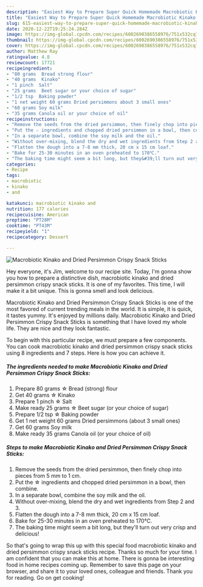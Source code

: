 ```yaml
---
description: "Easiest Way to Prepare Super Quick Homemade Macrobiotic Kinako and Dried Persimmon Crispy Snack Sticks"
title: "Easiest Way to Prepare Super Quick Homemade Macrobiotic Kinako and Dried Persimmon Crispy Snack Sticks"
slug: 615-easiest-way-to-prepare-super-quick-homemade-macrobiotic-kinako-and-dried-persimmon-crispy-snack-sticks
date: 2020-12-22T19:25:24.284Z
image: https://img-global.cpcdn.com/recipes/6002690386558976/751x532cq70/macrobiotic-kinako-and-dried-persimmon-crispy-snack-sticks-recipe-main-photo.jpg
thumbnail: https://img-global.cpcdn.com/recipes/6002690386558976/751x532cq70/macrobiotic-kinako-and-dried-persimmon-crispy-snack-sticks-recipe-main-photo.jpg
cover: https://img-global.cpcdn.com/recipes/6002690386558976/751x532cq70/macrobiotic-kinako-and-dried-persimmon-crispy-snack-sticks-recipe-main-photo.jpg
author: Matthew Ray
ratingvalue: 4.8
reviewcount: 17721
recipeingredient:
- "80 grams  Bread strong flour"
- "40 grams  Kinako"
- "1 pinch  Salt"
- "25 grams  Beet sugar or your choice of sugar"
- "1/2 tsp  Baking powder"
- "1 net weight 60 grams Dried persimmons about 3 small ones"
- "60 grams Soy milk"
- "35 grams Canola oil or your choice of oil"
recipeinstructions:
- "Remove the seeds from the dried persimmon, then finely chop into pieces from 5 mm to 1 cm."
- "Put the ☆ ingredients and chopped dried persimmon in a bowl, then combine."
- "In a separate bowl, combine the soy milk and the oil."
- "Without over-mixing, blend the dry and wet ingredients from Step 2 and 3."
- "Flatten the dough into a 7-8 mm thick, 20 cm x 15 cm loaf."
- "Bake for 25-30 minutes in an oven preheated to 170℃."
- "The baking time might seem a bit long, but they&#39;ll turn out very crisp and delicious!"
categories:
- Recipe
tags:
- macrobiotic
- kinako
- and

katakunci: macrobiotic kinako and 
nutrition: 177 calories
recipecuisine: American
preptime: "PT28M"
cooktime: "PT43M"
recipeyield: "1"
recipecategory: Dessert

---
```



![Macrobiotic Kinako and Dried Persimmon Crispy Snack Sticks](https://img-global.cpcdn.com/recipes/6002690386558976/751x532cq70/macrobiotic-kinako-and-dried-persimmon-crispy-snack-sticks-recipe-main-photo.jpg)

Hey everyone, it's Jim, welcome to our recipe site. Today, I'm gonna show you how to prepare a distinctive dish, macrobiotic kinako and dried persimmon crispy snack sticks. It is one of my favorites. This time, I will make it a bit unique. This is gonna smell and look delicious.

Macrobiotic Kinako and Dried Persimmon Crispy Snack Sticks is one of the most favored of current trending meals in the world. It is simple, it is quick, it tastes yummy. It's enjoyed by millions daily. Macrobiotic Kinako and Dried Persimmon Crispy Snack Sticks is something that I have loved my whole life. They are nice and they look fantastic.




To begin with this particular recipe, we must prepare a few components. You can cook macrobiotic kinako and dried persimmon crispy snack sticks using 8 ingredients and 7 steps. Here is how you can achieve it.

<!--inarticleads1-->

##### The ingredients needed to make Macrobiotic Kinako and Dried Persimmon Crispy Snack Sticks:

1. Prepare 80 grams ☆ Bread (strong) flour
1. Get 40 grams ☆ Kinako
1. Prepare 1 pinch ☆ Salt
1. Make ready 25 grams ☆ Beet sugar (or your choice of sugar)
1. Prepare 1/2 tsp ☆ Baking powder
1. Get 1 net weight 60 grams Dried persimmons (about 3 small ones)
1. Get 60 grams Soy milk
1. Make ready 35 grams Canola oil (or your choice of oil)




<!--inarticleads2-->

##### Steps to make Macrobiotic Kinako and Dried Persimmon Crispy Snack Sticks:

1. Remove the seeds from the dried persimmon, then finely chop into pieces from 5 mm to 1 cm.
1. Put the ☆ ingredients and chopped dried persimmon in a bowl, then combine.
1. In a separate bowl, combine the soy milk and the oil.
1. Without over-mixing, blend the dry and wet ingredients from Step 2 and 3.
1. Flatten the dough into a 7-8 mm thick, 20 cm x 15 cm loaf.
1. Bake for 25-30 minutes in an oven preheated to 170℃.
1. The baking time might seem a bit long, but they&#39;ll turn out very crisp and delicious!




So that's going to wrap this up with this special food macrobiotic kinako and dried persimmon crispy snack sticks recipe. Thanks so much for your time. I am confident that you can make this at home. There is gonna be interesting food in home recipes coming up. Remember to save this page on your browser, and share it to your loved ones, colleague and friends. Thank you for reading. Go on get cooking!
